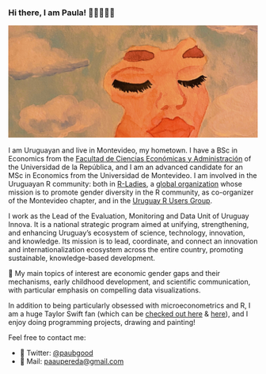 ### Hi there, I am Paula! 👋🏾👩🏾‍💻

![](https://github.com/paulapereda/paulapereda/blob/master/paula_pereda_clouds_women_thoughts.png)

I am Uruguayan and live in Montevideo, my hometown. I have a BSc in Economics from the [Facultad de Ciencias Económicas y Administración](http://fcea.edu.uy/maestrias/maestria-economia.html) of the Universidad de la República, and I am an advanced candidate for an MSc in Economics from the Universidad de Montevideo. I am involved in the Uruguayan R community: both in [R-Ladies](https://twitter.com/RLadiesMVD), a [global organization](https://rladies.org/) whose mission is to promote gender diversity in the R community, as co-organizer of the Montevideo chapter, and in the [Uruguay R Users Group](https://twitter.com/gurumvd). 

I work as the Lead of the Evaluation, Monitoring and Data Unit of Uruguay Innova. It is a national strategic program aimed at unifying, strengthening, and enhancing Uruguay’s ecosystem of science, technology, innovation, and knowledge. Its mission is to lead, coordinate, and connect an innovation and internationalization ecosystem across the entire country, promoting sustainable, knowledge-based development. 


📌 My main topics of interest are economic gender gaps and their mechanisms, early childhood development, and scientific communication, with particular emphasis on compelling data visualizations.
️

In addition to being particularly obsessed with microeconometrics and R, I am a huge Taylor Swift fan (which can be [checked out here](https://paulapereda.com/2025/10/07/taylor-ft-python-the-life-of-a-nerd-girl/) & [here](https://paulapereda.com/2021/01/07/taylor-analisis-de-texto-sobre-la-discografia-de-taylor-swift-en-r/)), and I enjoy doing programming projects, drawing and painting!

️Feel free to contact me:

- 🦜 Twitter: [@paubgood](www.twitter.com/paubgood)
- 📧 Mail: paaupereda@gmail.com
